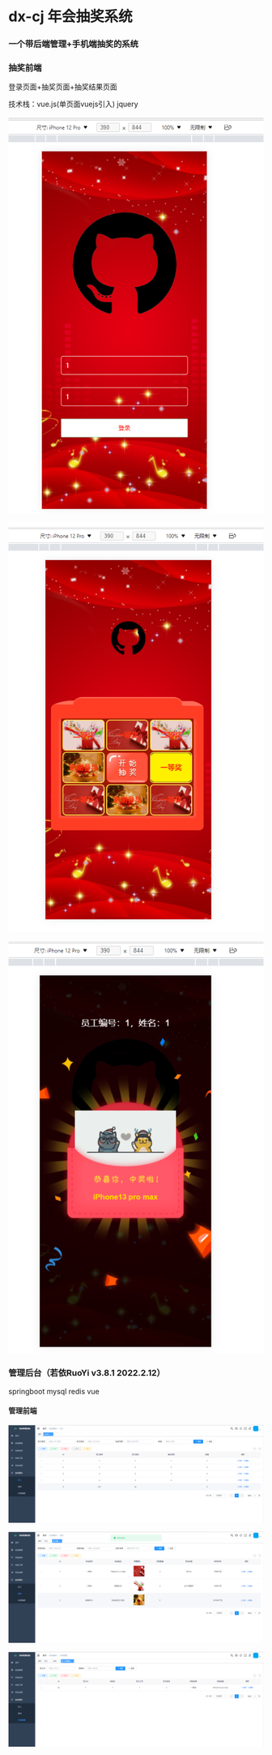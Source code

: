 # dx-cj 年会抽奖系统

### 一个带后端管理+手机端抽奖的系统

### 抽奖前端 

登录页面+抽奖页面+抽奖结果页面

技术栈：vue.js(单页面vuejs引入) jquery

![image-20220212221830019](https://github.com/rockstarsteve/dx-cj/blob/main/README.assets/image-20220212221830019.png)

![image-20220212222649780](https://github.com/rockstarsteve/dx-cj/blob/main/README.assets/image-20220212222649780.png)

![image-20220212222354670](https://github.com/rockstarsteve/dx-cj/blob/main/README.assets/image-20220212222354670.png)

### 管理后台（若依RuoYi v3.8.1  2022.2.12）

springboot mysql redis vue

#### 管理前端

![image-20220212222154593](https://github.com/rockstarsteve/dx-cj/blob/main/README.assets/image-20220212222154593.png)

![image-20220212222309545](https://github.com/rockstarsteve/dx-cj/blob/main/README.assets/image-20220212222309545.png)

![image-20220212222327456](https://github.com/rockstarsteve/dx-cj/blob/main/README.assets/image-20220212222327456.png)



#### 













